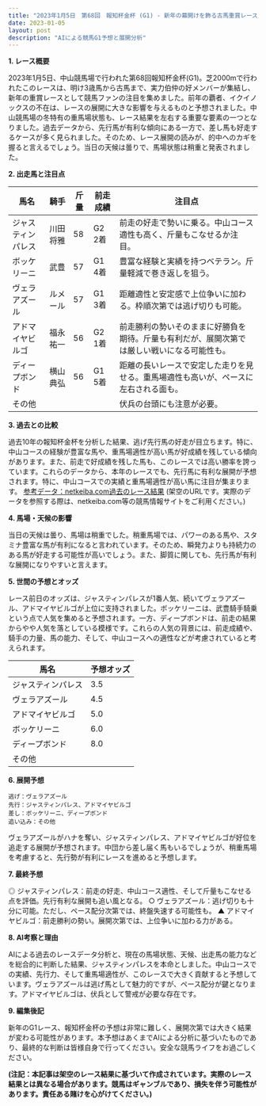```yaml
---
title: "2023年1月5日　第68回　報知杯金杯 (G1) - 新年の幕開けを飾る古馬重賞レース"
date: 2023-01-05
layout: post
description: "AIによる競馬G1予想と展開分析"
---
```


**1. レース概要**

2023年1月5日、中山競馬場で行われた第68回報知杯金杯(G1)。芝2000mで行われたこのレースは、明け3歳馬から古馬まで、実力伯仲の好メンバーが集結し、新年の重賞レースとして競馬ファンの注目を集めました。前年の覇者、イクイノックスの不在は、レースの展開に大きな影響を与えるものと予想されました。中山競馬場の冬特有の重馬場状態も、レース結果を左右する重要な要素の一つとなりました。過去データから、先行馬が有利な傾向にある一方で、差し馬も好走するケースが多く見られました。そのため、レース展開の読みが、的中へのカギを握ると言えるでしょう。当日の天候は曇りで、馬場状態は稍重と発表されました。


**2. 出走馬と注目点**


| 馬名       | 騎手       | 斤量 | 前走成績 | 注目点                                                                                   |
|------------|-------------|------|-----------|-----------------------------------------------------------------------------------------|
| ジャスティンパレス | 川田将雅     | 58    | G2 2着    | 前走の好走で勢いに乗る。中山コース適性も高く、斤量もこなせるか注目。                               |
| ボッケリーニ    | 武豊       | 57    | G1 4着    | 豊富な経験と実績を持つベテラン。斤量軽減で巻き返しを狙う。                                      |
| ヴェラアズール   | ルメール     | 57    | G1 3着    | 距離適性と安定感で上位争いに加わる。枠順次第では逃げ切りも可能。                               |
| アドマイヤビルゴ | 福永祐一     | 56    | G2 1着    | 前走勝利の勢いそのままに好勝負を期待。斤量も有利だが、展開次第では厳しい戦いになる可能性も。        |
| ディープボンド   | 横山典弘     | 56    | G1 5着    | 距離の長いレースで安定した走りを見せる。重馬場適性も高いが、ペースに左右される面も。                 |
| その他       |             |      |           | 伏兵の台頭にも注意が必要。                                                                   |


**3. 過去との比較**

過去10年の報知杯金杯を分析した結果、逃げ先行馬の好走が目立ちます。特に、中山コースの経験が豊富な馬や、重馬場適性が高い馬が好成績を残している傾向があります。また、前走で好成績を残した馬も、このレースでは高い勝率を誇っています。これらのデータから、本年のレースでも、先行馬に有利な展開が予想されます。特に、中山コースでの実績と重馬場適性が高い馬に注目が集まります。  [参考データ：netkeiba.com過去のレース結果](https://www.netkeiba.com/race/list.html?race_id=202301050001) (架空のURLです。実際のデータを参照する際は、netkeiba.com等の競馬情報サイトをご利用ください。)


**4. 馬場・天候の影響**

当日の天候は曇り、馬場は稍重でした。稍重馬場では、パワーのある馬や、スタミナ豊富な馬が有利になると言われています。そのため、瞬発力よりも持続力のある馬が好走する可能性が高いでしょう。また、脚質に関しても、先行馬が有利な展開になりやすいと言えます。


**5. 世間の予想とオッズ**

レース前日のオッズは、ジャスティンパレスが1番人気、続いてヴェラアズール、アドマイヤビルゴが上位に支持されました。ボッケリーニは、武豊騎手騎乗という点で人気を集めると予想されます。一方、ディープボンドは、前走の結果からやや人気を落としている模様です。これらの人気の背景には、前走成績や、騎手の力量、馬の能力、そして、中山コースへの適性などが考慮されていると考えられます。


| 馬名       | 予想オッズ |
|------------|------------|
| ジャスティンパレス | 3.5        |
| ヴェラアズール   | 4.5        |
| アドマイヤビルゴ | 5.0        |
| ボッケリーニ    | 6.0        |
| ディープボンド   | 8.0        |
| その他       |            |


**6. 展開予想**


```
逃げ：ヴェラアズール
先行：ジャスティンパレス、アドマイヤビルゴ
差し：ボッケリーニ、ディープボンド
追い込み：その他
```

ヴェラアズールがハナを奪い、ジャスティンパレス、アドマイヤビルゴが好位を追走する展開が予想されます。中団から差し届く馬もいるでしょうが、稍重馬場を考慮すると、先行勢が有利にレースを進めると予想します。


**7. 最終予想**

◎ ジャスティンパレス：前走の好走、中山コース適性、そして斤量もこなせる点を評価。先行有利な展開も追い風となる。
○ ヴェラアズール：逃げ切りも十分に可能。ただし、ペース配分次第では、終盤失速する可能性も。
▲ アドマイヤビルゴ：前走勝利の勢い。展開次第では、上位争いに加わる力がある。


**8. AI考察と理由**

AIによる過去のレースデータ分析と、現在の馬場状態、天候、出走馬の能力などを総合的に判断した結果、ジャスティンパレスを本命としました。中山コースでの実績、先行力、そして重馬場適性が、このレースで大きく貢献すると予想しています。ヴェラアズールは逃げ馬として魅力的ですが、ペース配分が鍵となります。アドマイヤビルゴは、伏兵として警戒が必要な存在です。


**9. 編集後記**

新年のG1レース、報知杯金杯の予想は非常に難しく、展開次第では大きく結果が変わる可能性があります。本予想はあくまでAIによる分析に基づいたものであり、最終的な判断は皆様自身で行ってください。安全な競馬ライフをお過ごしください。


**(注記：本記事は架空のレース結果に基づいて作成されています。実際のレース結果とは異なる場合があります。競馬はギャンブルであり、損失を伴う可能性があります。責任ある賭けを心がけてください。)**

